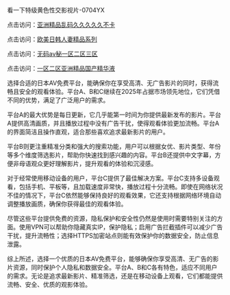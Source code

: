 看一下特级黄色性交影视片-0704YX


点击访问：<a href="https://vassv.pages.dev/">亚洲精品乱码久久久久久不卡</a>

点击访问：<a href="https://gsd-agv.pages.dev/">欧美日韩人妻精品系列</a>

点击访问：<a href="https://gda-c7m.pages.dev/">无码av秘一区二区三区</a>

点击访问：<a href="https://tfda.pages.dev/">一区二区亚洲精品国产精华液</a>

选择合适的日本AV免费平台，能确保你在享受高清、无广告影片的同时，获得流畅且安全的观看体验。平台A、B和C继续在2025年占据市场领先地位，它们凭借不同的优势，满足了广泛用户的需求。

平台A的最大优势是每日更新，它几乎能第一时间为你提供最新发布的影片。平台A提供高清画质，并且播放过程中没有广告干扰，使得观看体验更加流畅。平台A的界面简洁且操作直观，适合那些喜欢追求最新影片的用户。

平台B则更注重精准分类和强大的搜索功能，用户可以根据女优、影片类型、年份等多个维度筛选影片，帮助你快速找到感兴趣的内容。平台B还提供中文字幕，方便非母语观众更好理解影片，提升观看的体验和沉浸感。

对于经常使用移动设备的用户，平台C提供了最佳解决方案。平台C支持多设备观看，包括手机、平板等，且加载速度非常快，播放过程十分流畅。即使在网络状况不佳的情况下，平台C依然能够保持良好的观看效果，它还支持根据网络环境自动调整播放画质，确保你获得最佳的观看体验。

尽管这些平台提供免费的资源，隐私保护和安全性仍然是使用时需要特别关注的方面。使用VPN可以帮助你隐藏真实IP，保护隐私；启用广告拦截插件可以减少广告干扰，提升流畅性；选择HTTPS加密站点则能有效保护你的数据安全，防止信息泄露。

综上所述，选择一个优质的日本AV免费平台，能够确保你享受高清、无广告的影片资源，同时保护个人隐私和数据安全。平台A、B和C各有特色，适应不同用户的需求。无论是追求最新影片、精准筛选，还是在移动设备上观看，它们都能提供流畅、安全、优质的观影体验。

<span style="display:none;">[Canonical link](https://github.com/ba20250704/so30 ）</span>
